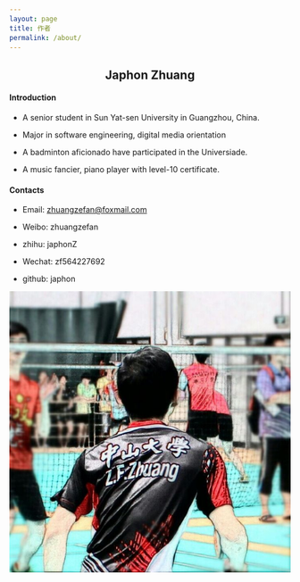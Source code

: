 ```yaml
---
layout: page
title: 作者
permalink: /about/
---
```


## <center> Japhon Zhuang </center>

#### Introduction

- A senior student in Sun Yat-sen University in Guangzhou, China.

- Major in software engineering, digital media orientation

- A badminton aficionado have participated in the Universiade.

- A music fancier, piano player with level-10 certificate.

#### Contacts

- Email: zhuangzefan@foxmail.com

- Weibo: zhuangzefan

- zhihu: japhonZ

- Wechat: zf564227692

- github: japhon

![portrait](\photo\portrait.jpg)